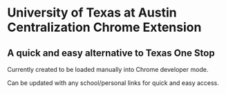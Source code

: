University of Texas at Austin Centralization Chrome Extension 
==================================
A quick and easy alternative to Texas One Stop
-----------------------------------

Currently created to be loaded manually into Chrome developer mode. 

Can be updated with any school/personal links for quick and easy access.
